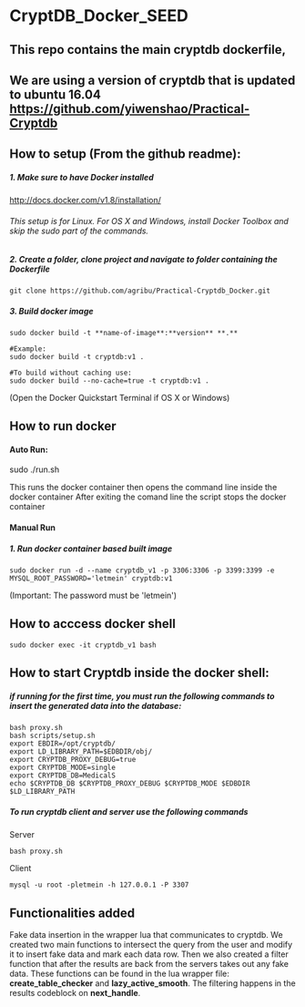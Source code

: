 # CryptDB_Docker_SEED

## This repo contains the main cryptdb dockerfile, 
## We are using a version of cryptdb that is updated to ubuntu 16.04 https://github.com/yiwenshao/Practical-Cryptdb

## How to setup (From the github readme):

##### 1. Make sure to have Docker installed

http://docs.docker.com/v1.8/installation/

###### This setup is for Linux. For OS X and Windows, install Docker Toolbox and skip the sudo part of the commands.

##### 2. Create a folder, clone project and navigate to folder containing the Dockerfile

    git clone https://github.com/agribu/Practical-Cryptdb_Docker.git

##### 3. Build docker image

    sudo docker build -t **name-of-image**:**version** **.**

    #Example:
    sudo docker build -t cryptdb:v1 .
    
    #To build without caching use:
    sudo docker build --no-cache=true -t cryptdb:v1 .

(Open the Docker Quickstart Terminal if OS X or Windows)

## How to run docker

#### Auto Run:

sudo ./run.sh

This runs the docker container then opens the command line inside the docker container
After exiting the comand line the script stops the docker container

#### Manual Run

##### 1. Run docker container based built image

    sudo docker run -d --name cryptdb_v1 -p 3306:3306 -p 3399:3399 -e MYSQL_ROOT_PASSWORD='letmein' cryptdb:v1

(Important: The password must be 'letmein')

## How to acccess docker shell

    sudo docker exec -it cryptdb_v1 bash

## How to start Cryptdb inside the docker shell:

##### if running for the first time, you must run the following commands to insert the generated data into the database:

```
bash proxy.sh
bash scripts/setup.sh
export EBDIR=/opt/cryptdb/
export LD_LIBRARY_PATH=$EDBDIR/obj/
export CRYPTDB_PROXY_DEBUG=true
export CRYPTDB_MODE=single
export CRYPTDB_DB=MedicalS
echo $CRYPTDB_DB $CRYPTDB_PROXY_DEBUG $CRYPTDB_MODE $EDBDIR $LD_LIBRARY_PATH
```
##### To run cryptdb client and server use the following commands
Server
```
bash proxy.sh
```
Client
```
mysql -u root -pletmein -h 127.0.0.1 -P 3307

```

## Functionalities added

Fake data insertion in the wrapper lua that communicates to cryptdb. We created two main functions to intersect the query from the user
and modify it to insert fake data and mark each data row. Then we also created a filter function that after the results are back from the servers
takes out any fake data. These functions can be found in the lua wrapper file: **create_table_checker** and **lazy_active_smooth**. The filtering happens in the results codeblock on **next_handle**.


